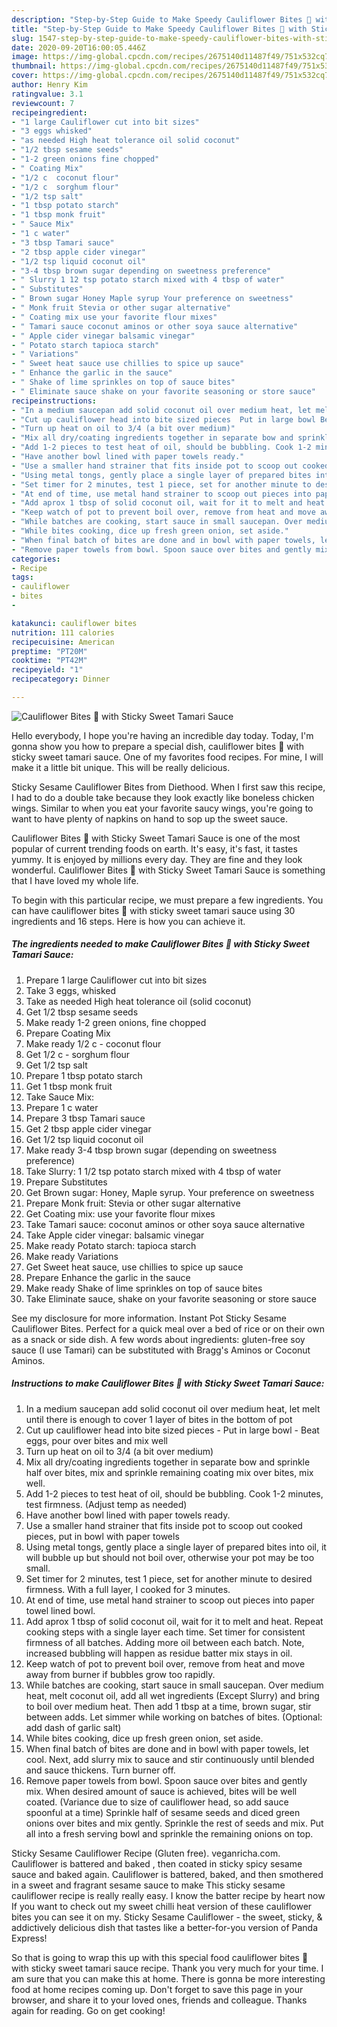 ```yaml
---
description: "Step-by-Step Guide to Make Speedy Cauliflower Bites 🥘 with Sticky Sweet Tamari Sauce"
title: "Step-by-Step Guide to Make Speedy Cauliflower Bites 🥘 with Sticky Sweet Tamari Sauce"
slug: 1547-step-by-step-guide-to-make-speedy-cauliflower-bites-with-sticky-sweet-tamari-sauce
date: 2020-09-20T16:00:05.446Z
image: https://img-global.cpcdn.com/recipes/2675140d11487f49/751x532cq70/cauliflower-bites-🥘-with-sticky-sweet-tamari-sauce-recipe-main-photo.jpg
thumbnail: https://img-global.cpcdn.com/recipes/2675140d11487f49/751x532cq70/cauliflower-bites-🥘-with-sticky-sweet-tamari-sauce-recipe-main-photo.jpg
cover: https://img-global.cpcdn.com/recipes/2675140d11487f49/751x532cq70/cauliflower-bites-🥘-with-sticky-sweet-tamari-sauce-recipe-main-photo.jpg
author: Henry Kim
ratingvalue: 3.1
reviewcount: 7
recipeingredient:
- "1 large Cauliflower cut into bit sizes"
- "3 eggs whisked"
- "as needed High heat tolerance oil solid coconut"
- "1/2 tbsp sesame seeds"
- "1-2 green onions fine chopped"
- " Coating Mix"
- "1/2 c  coconut flour"
- "1/2 c  sorghum flour"
- "1/2 tsp salt"
- "1 tbsp potato starch"
- "1 tbsp monk fruit"
- " Sauce Mix"
- "1 c water"
- "3 tbsp Tamari sauce"
- "2 tbsp apple cider vinegar"
- "1/2 tsp liquid coconut oil"
- "3-4 tbsp brown sugar depending on sweetness preference"
- " Slurry 1 12 tsp potato starch mixed with 4 tbsp of water"
- " Substitutes"
- " Brown sugar Honey Maple syrup Your preference on sweetness"
- " Monk fruit Stevia or other sugar alternative"
- " Coating mix use your favorite flour mixes"
- " Tamari sauce coconut aminos or other soya sauce alternative"
- " Apple cider vinegar balsamic vinegar"
- " Potato starch tapioca starch"
- " Variations"
- " Sweet heat sauce use chillies to spice up sauce"
- " Enhance the garlic in the sauce"
- " Shake of lime sprinkles on top of sauce bites"
- " Eliminate sauce shake on your favorite seasoning or store sauce"
recipeinstructions:
- "In a medium saucepan add solid coconut oil over medium heat, let melt until there is enough to cover 1 layer of bites in the bottom of pot"
- "Cut up cauliflower head into bite sized pieces  Put in large bowl Beat eggs, pour over bites and mix well"
- "Turn up heat on oil to 3/4 (a bit over medium)"
- "Mix all dry/coating ingredients together in separate bow and sprinkle half over bites, mix and sprinkle remaining coating mix over bites, mix well."
- "Add 1-2 pieces to test heat of oil, should be bubbling. Cook 1-2 minutes, test firmness. (Adjust temp as needed)"
- "Have another bowl lined with paper towels ready."
- "Use a smaller hand strainer that fits inside pot to scoop out cooked pieces, put in bowl with paper towels"
- "Using metal tongs, gently place a single layer of prepared bites into oil, it will bubble up but should not boil over, otherwise your pot may be too small."
- "Set timer for 2 minutes, test 1 piece, set for another minute to desired firmness. With a full layer, I cooked for 3 minutes."
- "At end of time, use metal hand strainer to scoop out pieces into paper towel lined bowl."
- "Add aprox 1 tbsp of solid coconut oil, wait for it to melt and heat. Repeat cooking steps with a single layer each time. Set timer for consistent firmness of all batches. Adding more oil between each batch. Note, increased bubbling will happen as residue batter mix stays in oil."
- "Keep watch of pot to prevent boil over, remove from heat and move away from burner if bubbles grow too rapidly."
- "While batches are cooking, start sauce in small saucepan. Over medium heat, melt coconut oil, add all wet ingredients (Except Slurry) and bring to boil over medium heat. Then add 1 tbsp at a time, brown sugar, stir between adds. Let simmer while working on batches of bites. (Optional: add dash of garlic salt)"
- "While bites cooking, dice up fresh green onion, set aside."
- "When final batch of bites are done and in bowl with paper towels, let cool. Next, add slurry mix to sauce and stir continuously until blended and sauce thickens. Turn burner off."
- "Remove paper towels from bowl. Spoon sauce over bites and gently mix. When desired amount of sauce is achieved, bites will be well coated. (Variance due to size of cauliflower head, so add sauce spoonful at a time) Sprinkle half of sesame seeds and diced green onions over bites and mix gently. Sprinkle the rest of seeds and mix. Put all into a fresh serving bowl and sprinkle the remaining onions on top."
categories:
- Recipe
tags:
- cauliflower
- bites
- 

katakunci: cauliflower bites  
nutrition: 111 calories
recipecuisine: American
preptime: "PT20M"
cooktime: "PT42M"
recipeyield: "1"
recipecategory: Dinner

---
```



![Cauliflower Bites 🥘 with Sticky Sweet Tamari Sauce](https://img-global.cpcdn.com/recipes/2675140d11487f49/751x532cq70/cauliflower-bites-🥘-with-sticky-sweet-tamari-sauce-recipe-main-photo.jpg)

Hello everybody, I hope you're having an incredible day today. Today, I'm gonna show you how to prepare a special dish, cauliflower bites 🥘 with sticky sweet tamari sauce. One of my favorites food recipes. For mine, I will make it a little bit unique. This will be really delicious.

Sticky Sesame Cauliflower Bites from Diethood. When I first saw this recipe, I had to do a double take because they look exactly like boneless chicken wings. Similar to when you eat your favorite saucy wings, you&#39;re going to want to have plenty of napkins on hand to sop up the sweet sauce.

Cauliflower Bites 🥘 with Sticky Sweet Tamari Sauce is one of the most popular of current trending foods on earth. It's easy, it's fast, it tastes yummy. It is enjoyed by millions every day. They are fine and they look wonderful. Cauliflower Bites 🥘 with Sticky Sweet Tamari Sauce is something that I have loved my whole life.


To begin with this particular recipe, we must prepare a few ingredients. You can have cauliflower bites 🥘 with sticky sweet tamari sauce using 30 ingredients and 16 steps. Here is how you can achieve it.

<!--inarticleads1-->

##### The ingredients needed to make Cauliflower Bites 🥘 with Sticky Sweet Tamari Sauce:

1. Prepare 1 large Cauliflower cut into bit sizes
1. Take 3 eggs, whisked
1. Take as needed High heat tolerance oil (solid coconut)
1. Get 1/2 tbsp sesame seeds
1. Make ready 1-2 green onions, fine chopped
1. Prepare  Coating Mix
1. Make ready 1/2 c - coconut flour
1. Get 1/2 c - sorghum flour
1. Get 1/2 tsp salt
1. Prepare 1 tbsp potato starch
1. Get 1 tbsp monk fruit
1. Take  Sauce Mix:
1. Prepare 1 c water
1. Prepare 3 tbsp Tamari sauce
1. Get 2 tbsp apple cider vinegar
1. Get 1/2 tsp liquid coconut oil
1. Make ready 3-4 tbsp brown sugar (depending on sweetness preference)
1. Take  Slurry: 1 1/2 tsp potato starch mixed with 4 tbsp of water
1. Prepare  Substitutes
1. Get  Brown sugar: Honey, Maple syrup. Your preference on sweetness
1. Prepare  Monk fruit: Stevia or other sugar alternative
1. Get  Coating mix: use your favorite flour mixes
1. Take  Tamari sauce: coconut aminos or other soya sauce alternative
1. Take  Apple cider vinegar: balsamic vinegar
1. Make ready  Potato starch: tapioca starch
1. Make ready  Variations
1. Get  Sweet heat sauce, use chillies to spice up sauce
1. Prepare  Enhance the garlic in the sauce
1. Make ready  Shake of lime sprinkles on top of sauce bites
1. Take  Eliminate sauce, shake on your favorite seasoning or store sauce


See my disclosure for more information. Instant Pot Sticky Sesame Cauliflower Bites. Perfect for a quick meal over a bed of rice or on their own as a snack or side dish. A few words about ingredients: gluten-free soy sauce (I use Tamari) can be substituted with Bragg&#39;s Aminos or Coconut Aminos. 

<!--inarticleads2-->

##### Instructions to make Cauliflower Bites 🥘 with Sticky Sweet Tamari Sauce:

1. In a medium saucepan add solid coconut oil over medium heat, let melt until there is enough to cover 1 layer of bites in the bottom of pot
1. Cut up cauliflower head into bite sized pieces  - Put in large bowl - Beat eggs, pour over bites and mix well
1. Turn up heat on oil to 3/4 (a bit over medium)
1. Mix all dry/coating ingredients together in separate bow and sprinkle half over bites, mix and sprinkle remaining coating mix over bites, mix well.
1. Add 1-2 pieces to test heat of oil, should be bubbling. Cook 1-2 minutes, test firmness. (Adjust temp as needed)
1. Have another bowl lined with paper towels ready.
1. Use a smaller hand strainer that fits inside pot to scoop out cooked pieces, put in bowl with paper towels
1. Using metal tongs, gently place a single layer of prepared bites into oil, it will bubble up but should not boil over, otherwise your pot may be too small.
1. Set timer for 2 minutes, test 1 piece, set for another minute to desired firmness. With a full layer, I cooked for 3 minutes.
1. At end of time, use metal hand strainer to scoop out pieces into paper towel lined bowl.
1. Add aprox 1 tbsp of solid coconut oil, wait for it to melt and heat. Repeat cooking steps with a single layer each time. Set timer for consistent firmness of all batches. Adding more oil between each batch. Note, increased bubbling will happen as residue batter mix stays in oil.
1. Keep watch of pot to prevent boil over, remove from heat and move away from burner if bubbles grow too rapidly.
1. While batches are cooking, start sauce in small saucepan. Over medium heat, melt coconut oil, add all wet ingredients (Except Slurry) and bring to boil over medium heat. Then add 1 tbsp at a time, brown sugar, stir between adds. Let simmer while working on batches of bites. (Optional: add dash of garlic salt)
1. While bites cooking, dice up fresh green onion, set aside.
1. When final batch of bites are done and in bowl with paper towels, let cool. Next, add slurry mix to sauce and stir continuously until blended and sauce thickens. Turn burner off.
1. Remove paper towels from bowl. Spoon sauce over bites and gently mix. When desired amount of sauce is achieved, bites will be well coated. (Variance due to size of cauliflower head, so add sauce spoonful at a time) Sprinkle half of sesame seeds and diced green onions over bites and mix gently. Sprinkle the rest of seeds and mix. Put all into a fresh serving bowl and sprinkle the remaining onions on top.


Sticky Sesame Cauliflower Recipe (Gluten free). veganricha.com. Cauliflower is battered and baked , then coated in sticky spicy sesame sauce and baked again. Cauliflower is battered, baked, and then smothered in a sweet and fragrant sesame sauce to make This sticky sesame cauliflower recipe is really really easy. I know the batter recipe by heart now If you want to check out my sweet chilli heat version of these cauliflower bites you can see it on my. Sticky Sesame Cauliflower - the sweet, sticky, &amp; addictively delicious dish that tastes like a better-for-you version of Panda Express! 

So that is going to wrap this up with this special food cauliflower bites 🥘 with sticky sweet tamari sauce recipe. Thank you very much for your time. I am sure that you can make this at home. There is gonna be more interesting food at home recipes coming up. Don't forget to save this page in your browser, and share it to your loved ones, friends and colleague. Thanks again for reading. Go on get cooking!
